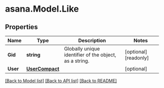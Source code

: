 
# asana.Model.Like

## Properties

Name | Type | Description | Notes
------------ | ------------- | ------------- | -------------
**Gid** | **string** | Globally unique identifier of the object, as a string. | [optional] [readonly] 
**User** | [**UserCompact**](UserCompact.md) |  | [optional] 

[[Back to Model list]](../README.md#documentation-for-models)
[[Back to API list]](../README.md#documentation-for-api-endpoints)
[[Back to README]](../README.md)


